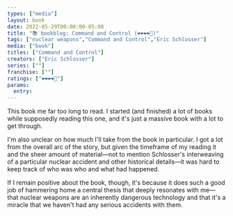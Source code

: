 ```yaml
---
types: ["media"]
layout: book
date: 2022-05-29T00:00:00-05:00
title: "📚 bookblog: Command and Control (❤️❤️❤️❤️🖤)"
tags: ["nuclear weapons","Command and Control","Eric Schlosser"]
media: ["book"]
titles: ["Command and Control"]
creators: ["Eric Schlosser"]
series: [""]
franchise: [""]
ratings: ["❤️❤️❤️❤️🖤"]
params:
  entry:
---
```


This book me far too long to read. I started (and finished) a lot of books while supposedly reading this one, and it's just a massive book with a lot to get through.

I'm also unclear on how much I'll take from the book in particular. I got a lot from the overall arc of the story, but given the timeframe of my reading it and the sheer amount of material—not to mention Schlosser's interweaving of a particular nuclear accident and other historical details—it was hard to keep track of who was who and what had happened.

If I remain positive about the book, though, it's because it does such a good job of hammering home a central thesis that deeply resonates with me—that nuclear weapons are an inherently dangerous technology and that it's a miracle that we haven't had any serious accidents with them.